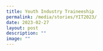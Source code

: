 ```yaml
---
title: Youth Industry Traineeship
permalink: /media/stories/YIT2023/
date: 2023-02-27
layout: post
description: ""
image: ""
---
```

